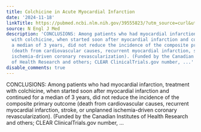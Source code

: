 ```yaml
---
title: Colchicine in Acute Myocardial Infarction
date: '2024-11-18'
linkTitle: https://pubmed.ncbi.nlm.nih.gov/39555823/?utm_source=curl&utm_medium=rss&utm_campaign=pubmed-2&utm_content=1LIK-026Y9bjRE4xDQ231BSa89BnY4O2Rfi-9WXQd8C31C6cqE&fc=20211015124055&ff=20241118172045&v=2.18.0.post9+e462414
source: N Engl J Med
description: 'CONCLUSIONS: Among patients who had myocardial infarction, treatment
  with colchicine, when started soon after myocardial infarction and continued for
  a median of 3 years, did not reduce the incidence of the composite primary outcome
  (death from cardiovascular causes, recurrent myocardial infarction, stroke, or unplanned
  ischemia-driven coronary revascularization). (Funded by the Canadian Institutes
  of Health Research and others; CLEAR ClinicalTrials.gov number, ...'
disable_comments: true
---
```

CONCLUSIONS: Among patients who had myocardial infarction, treatment with colchicine, when started soon after myocardial infarction and continued for a median of 3 years, did not reduce the incidence of the composite primary outcome (death from cardiovascular causes, recurrent myocardial infarction, stroke, or unplanned ischemia-driven coronary revascularization). (Funded by the Canadian Institutes of Health Research and others; CLEAR ClinicalTrials.gov number, ...